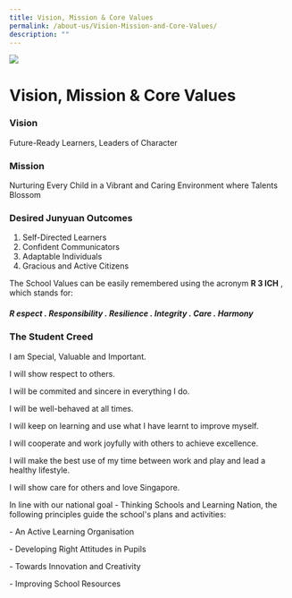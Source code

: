 ```yaml
---
title: Vision, Mission & Core Values
permalink: /about-us/Vision-Mission-and-Core-Values/
description: ""
---
```

![](/images/banner.gif)

Vision, Mission & Core Values
=============================

### Vision

Future-Ready Learners, Leaders of Character

  

### Mission

Nurturing Every Child in a Vibrant and Caring Environment where Talents Blossom

### Desired Junyuan Outcomes 

1.  Self-Directed Learners
2.  Confident Communicators
3.  Adaptable Individuals
4.  Gracious and Active Citizens


The School Values can be easily remembered using the acronym **R 3 ICH** , which stands for:

##### **R** espect . **R**esponsibility . **R**esilience . **I**ntegrity . **C**are . **H**armony


### The Student Creed

I am Special, Valuable and Important.

I will show respect to others.

I will be commited and sincere in everything I do.

I will be well-behaved at all times.

I will keep on learning and use what I have learnt to improve myself.

I will cooperate and work joyfully with others to achieve excellence.

I will make the best use of my time between work and play and lead a healthy lifestyle.

I will show care for others and love Singapore.

In line with our national goal - Thinking Schools and Learning Nation, the following principles guide the school's plans and activities:

\- An Active Learning Organisation

\- Developing Right Attitudes in Pupils

\- Towards Innovation and Creativity

\- Improving School Resources